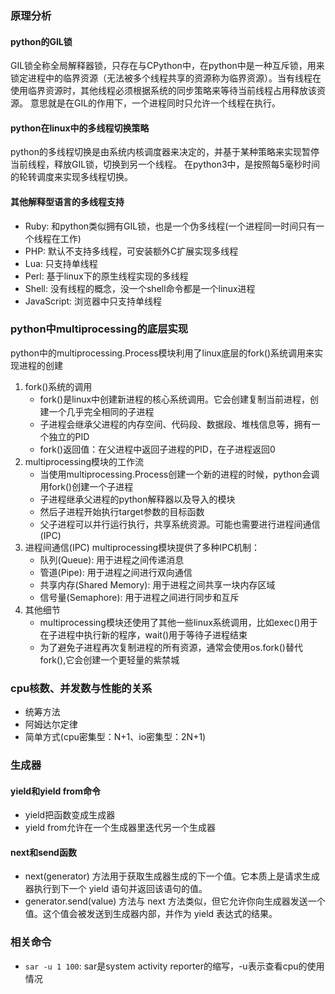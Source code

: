 ### 原理分析

#### python的GIL锁
GIL锁全称全局解释器锁，只存在与CPython中，在python中是一种互斥锁，用来锁定进程中的临界资源（无法被多个线程共享的资源称为临界资源）。当有线程在使用临界资源时，其他线程必须根据系统的同步策略来等待当前线程占用释放该资源。
意思就是在GIL的作用下，一个进程同时只允许一个线程在执行。

#### python在linux中的多线程切换策略
python的多线程切换是由系统内核调度器来决定的，并基于某种策略来实现暂停当前线程，释放GIL锁，切换到另一个线程。
在python3中，是按照每5毫秒时间的轮转调度来实现多线程切换。

#### 其他解释型语言的多线程支持
* Ruby: 和python类似拥有GIL锁，也是一个伪多线程(一个进程同一时间只有一个线程在工作)
* PHP: 默认不支持多线程，可安装额外C扩展实现多线程
* Lua: 只支持单线程
* Perl: 基于linux下的原生线程实现的多线程
* Shell: 没有线程的概念，没一个shell命令都是一个linux进程
* JavaScript: 浏览器中只支持单线程

### python中multiprocessing的底层实现
python中的multiprocessing.Process模块利用了linux底层的fork()系统调用来实现进程的创建

1. fork()系统的调用
    * fork()是linux中创建新进程的核心系统调用。它会创建复制当前进程，创建一个几乎完全相同的子进程
    * 子进程会继承父进程的内存空间、代码段、数据段、堆栈信息等，拥有一个独立的PID
    * fork()返回值：在父进程中返回子进程的PID，在子进程返回0
2. multiprocessing模块的工作流
   * 当使用multiprocessing.Process创建一个新的进程的时候，python会调用fork()创建一个子进程
   * 子进程继承父进程的python解释器以及导入的模块
   * 然后子进程开始执行target参数的目标函数
   * 父子进程可以并行运行执行，共享系统资源。可能也需要进行进程间通信(IPC)
3. 进程间通信(IPC)
   multiprocessing模块提供了多种IPC机制：
   * 队列(Queue): 用于进程之间传递消息
   * 管道(Pipe): 用于进程之间进行双向通信
   * 共享内存(Shared Memory): 用于进程之间共享一块内存区域
   * 信号量(Semaphore): 用于进程之间进行同步和互斥
4. 其他细节
   * multiprocessing模块还使用了其他一些linux系统调用，比如exec()用于在子进程中执行新的程序，wait()用于等待子进程结束
   * 为了避免子进程再次复制进程的所有资源，通常会使用os.fork()替代fork(),它会创建一个更轻量的紫禁城

### cpu核数、并发数与性能的关系
* 统筹方法
* 阿姆达尔定律
* 简单方式(cpu密集型：N+1、io密集型：2N+1)

### 生成器
#### yield和yield from命令
* yield把函数变成生成器
* yield from允许在一个生成器里迭代另一个生成器

#### next和send函数
* next(generator) 方法用于获取生成器生成的下一个值。它本质上是请求生成器执行到下一个 yield 语句并返回该语句的值。
* generator.send(value) 方法与 next 方法类似，但它允许你向生成器发送一个值。这个值会被发送到生成器内部，并作为 yield 表达式的结果。
### 相关命令
* `sar -u 1 100`: sar是system activity reporter的缩写，-u表示查看cpu的使用情况